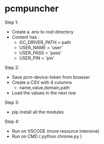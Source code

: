 # pcmpuncher
Step 1: 
  - Create a .env to root directory
  - Content has :
      - GC_DRIVER_PATH = path
      - USER_NAME = 'user'
      - USER_PASS = 'pass'
      - USER_PIN = 'pin'

Step 2:
  - Save pcm-device-token from browser
  - Create a CSV with 4 columns
      - name,value,domain,path
  - Load the values in the next row

Step 3: 
  - pip install all the modules

Step 4: 
  - Run on VSCODE (more resource intensive)
  - Run on CMD ( python chrome.py )
